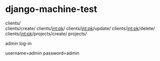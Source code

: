 # django-machine-test

clients/ <br>
clients/create/
clients/<int:pk>/
clients/<int:pk>/update/
clients/<int:pk>/delete/
clients/<int:pk>/projects/create/
projects/


admin log-in

username=admin
password=admin
